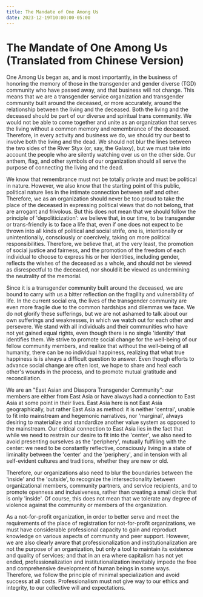 ```yaml
---
title: The Mandate of One Among Us
date: 2023-12-19T10:00:00-05:00
---
```


# The Mandate of One Among Us (Translated from Chinese Version)

One Among Us began as, and is most importantly, in the business of honoring the memory of those in the transgender and gender diverse (TGD) community who have passed away, and that business will not change. This means that we are a transgender service organization and transgender community built around the deceased, or more accurately, around the relationship between the living and the deceased. Both the living and the deceased should be part of our diverse and spiritual trans community. We would not be able to come together and unite as an organization that serves the living without a common memory and remembrance of the deceased. Therefore, in every activity and business we do, we should try our best to involve both the living and the dead. We should not blur the lines between the two sides of the River Styx (or, say, the Galaxy), but we must take into account the people who are silently watching over us on the other side. Our anthem, flag, and other symbols of our organization should all serve the purpose of connecting the living and the dead.

We know that remembrance must not be totally private and must be political in nature. However, we also know that the starting point of this public, political nature lies in the intimate connection between self and other. Therefore, we as an organization should never be too proud to take the place of the deceased in expressing political views that do not belong, that are arrogant and frivolous. But this does not mean that we should follow the principle of 'depoliticization': we believe that, in our time, to be transgender or trans-friendly is to face a life that, even if one does not expect to be thrown into all kinds of political and social strife, one is, intentionally or unintentionally, consciously or coercively, taking on more political responsibilities. Therefore, we believe that, at the very least, the promotion of social justice and fairness, and the promotion of the freedom of each individual to choose to express his or her identities, including gender, reflects the wishes of the deceased as a whole, and should not be viewed as disrespectful to the deceased, nor should it be viewed as undermining the neutrality of the memorial.

Since it is a transgender community built around the deceased, we are bound to carry with us a bitter reflection on the fragility and vulnerability of life. In the current social era, the lives of the transgender community are even more fragile due to the common hardships and dilemmas we face. We do not glorify these sufferings, but we are not ashamed to talk about our own sufferings and weaknesses, in which we watch out for each other and persevere. We stand with all individuals and their communities who have not yet gained equal rights, even though there is no single 'identity' that identifies them. We strive to promote social change for the well-being of our fellow community members, and realize that without the well-being of all humanity, there can be no individual happiness, realizing that what true happiness is is always a difficult question to answer. Even though efforts to advance social change are often lost, we hope to share and heal each other's wounds in the process, and to promote mutual gratitude and reconciliation.

We are an "East Asian and Diaspora Transgender Community": our members are either from East Asia or have always had a connection to East Asia at some point in their lives. East Asia here is not East Asia geographically, but rather East Asia as method: it is neither 'central', unable to fit into mainstream and hegemonic narratives, nor 'marginal', always desiring to materialize and standardize another value system as opposed to the mainstream. Our critical connection to East Asia lies in the fact that while we need to restrain our desire to fit into the 'center', we also need to avoid presenting ourselves as the 'periphery', mutually fulfilling with the center: we need to be constantly reflective, consciously living in a state of liminality between the 'center' and the 'periphery', and in tension with all self-evident cultures and traditions, whether they are new or old.

Therefore, our organizations also need to blur the boundaries between the 'inside' and the 'outside', to recognize the intersectionality between organizational members, community partners, and service recipients, and to promote openness and inclusiveness, rather than creating a small circle that is only 'inside'. Of course, this does not mean that we tolerate any degree of violence against the community or members of the organization.

As a not-for-profit organization, in order to better serve and meet the requirements of the place of registration for not-for-profit organizations, we must have considerable professional capacity to gain and reproduct knowledge on various aspects of community and peer support. However, we are also clearly aware that professionalization and institutionalization are not the purpose of an organization, but only a tool to maintain its existence and quality of services; and that in an era where capitalism has not yet ended, professionalization and institutionalization inevitably impede the free and comprehensive development of human beings in some ways. Therefore, we follow the principle of minimal specialization and avoid success at all costs. Professionalism must not give way to our ethics and integrity, to our collective will and expectations.
